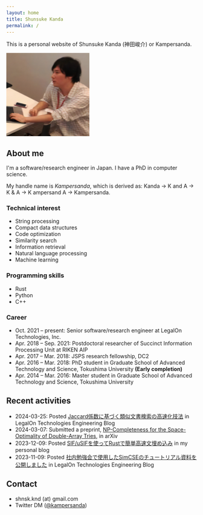 ```yaml
---
layout: home
title: Shunsuke Kanda
permalink: /
---
```


This is a personal website of Shunsuke Kanda (神田峻介) or Kampersanda.

<img src="./assets/images/kampersanda.png" width="220px">

## About me

I'm a software/research engineer in Japan.
I have a PhD in computer science.

My handle name is *Kampersanda*, which is derived as:
Kanda → K and A → K & A → K ampersand A → Kampersanda.

### Technical interest

- String processing
- Compact data structures
- Code optimization
- Similarity search
- Information retrieval
- Natural language processing
- Machine learning

### Programming skills

- Rust
- Python
- C++

### Career

- Oct. 2021 – present: Senior software/research engineer at LegalOn Technologies, Inc.
- Apr. 2018 – Sep. 2021: Postdoctoral researcher of Succinct Information Processing Unit at RIKEN AIP
- Apr. 2017 – Mar. 2018: JSPS research fellowship, DC2
- Apr. 2016 – Mar. 2018: PhD student in Graduate School of Advanced Technology and Science, Tokushima University **(Early completion)**
- Apr. 2014 – Mar. 2016: Master student in Graduate School of Advanced Technology and Science, Tokushima University

## Recent activities

- 2024-03-25: Posted [Jaccard係数に基づく類似文書検索の高速化技法](https://tech.legalforce.co.jp/entry/2024/03/25/111445) in LegalOn Technologies Engineering Blog
- 2024-03-07: Submitted a preprint, [NP-Completeness for the Space-Optimality of Double-Array Tries](https://arxiv.org/abs/2403.04951), in arXiv
- 2023-12-09: Posted [SIF/uSIFを使ってRustで簡単高速文埋め込み](https://kampersanda.hatenablog.jp/entry/2023/12/09/124846) in my personal blog
- 2023-11-09: Posted [社内勉強会で使用したSimCSEのチュートリアル資料を公開しました](https://tech.legalforce.co.jp/entry/2023/11/09/110057) in LegalOn Technologies Engineering Blog

## Contact

- shnsk.knd (at) gmail.com
- Twitter DM ([@kampersanda](https://twitter.com/kampersanda))
